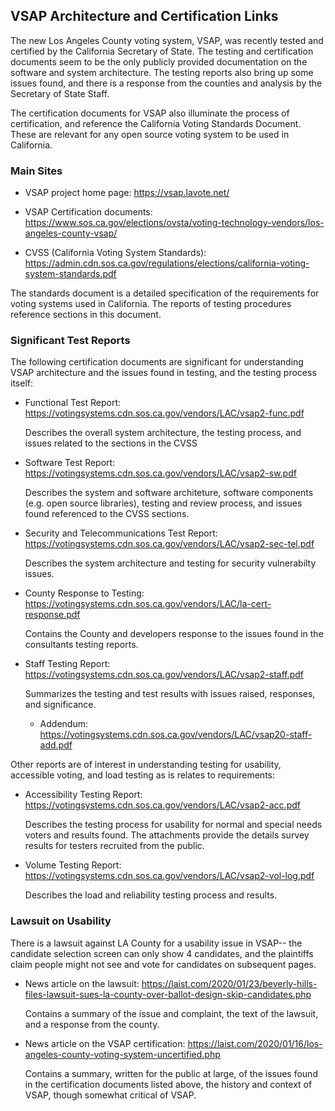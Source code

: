 ## VSAP Architecture and Certification Links

The new Los Angeles County voting system, VSAP, was recently tested and
certified by the California Secretary of State. The testing and certification
documents seem to be the only publicly provided documentation on the
software and system architecture. The testing reports also bring up some
issues found, and there is a response from the counties and analysis by the
Secretary of State Staff.

The certification documents for VSAP also illuminate the process of
certification, and reference the California Voting Standards Document. These
are relevant for any open source voting system to be used in California.


### Main Sites

* VSAP project home page: <https://vsap.lavote.net/>

* VSAP Certification documents: <https://www.sos.ca.gov/elections/ovsta/voting-technology-vendors/los-angeles-county-vsap/>

* CVSS (California Voting System Standards): <https://admin.cdn.sos.ca.gov/regulations/elections/california-voting-system-standards.pdf>

The standards document is a detailed specification of the requirements for
voting systems used in California. The reports of testing procedures
reference sections in this document.


### Significant Test Reports

The following certification documents are significant for understanding VSAP
architecture and the issues found in testing, and the testing process itself:

* Functional Test Report: <https://votingsystems.cdn.sos.ca.gov/vendors/LAC/vsap2-func.pdf>

  Describes the overall system architecture, the testing process, and issues
  related to the sections in the CVSS

* Software Test Report: <https://votingsystems.cdn.sos.ca.gov/vendors/LAC/vsap2-sw.pdf>

  Describes the system and software architeture, software components (e.g.
  open source libraries), testing and review process, and issues found
  referenced to the CVSS sections.

* Security and Telecommunications Test Report: <https://votingsystems.cdn.sos.ca.gov/vendors/LAC/vsap2-sec-tel.pdf>

  Describes the system architecture and testing for security vulnerabilty
  issues.

* County Response to Testing: <https://votingsystems.cdn.sos.ca.gov/vendors/LAC/la-cert-response.pdf>

  Contains the County and developers response to the issues found in the
  consultants testing reports.

* Staff Testing Report: <https://votingsystems.cdn.sos.ca.gov/vendors/LAC/vsap2-staff.pdf>

  Summarizes the testing and test results with issues raised, responses, and
  significance.

  - Addendum: <https://votingsystems.cdn.sos.ca.gov/vendors/LAC/vsap20-staff-add.pdf>

Other reports are of interest in understanding testing for usability,
accessible voting, and load testing as is relates to requirements:

* Accessibility Testing Report: <https://votingsystems.cdn.sos.ca.gov/vendors/LAC/vsap2-acc.pdf>

  Describes the testing process for usability for normal and special needs
  voters and results found. The attachments provide the details survey
  results for testers recruited from the public.

* Volume Testing Report: <https://votingsystems.cdn.sos.ca.gov/vendors/LAC/vsap2-vol-log.pdf>

  Describes the load and reliability testing process and results.

### Lawsuit on Usability

There is a lawsuit against LA County for a usability issue in VSAP-- the
candidate selection screen can only show 4 candidates, and the plaintiffs
claim people might not see and vote for candidates on subsequent pages.

* News article on the lawsuit: <https://laist.com/2020/01/23/beverly-hills-files-lawsuit-sues-la-county-over-ballot-design-skip-candidates.php>

  Contains a summary of the issue and complaint, the text of the lawsuit, and
  a response from the county.

* News article on the VSAP certification: <https://laist.com/2020/01/16/los-angeles-county-voting-system-uncertified.php>

  Contains a summary, written for the public at large, of the issues found in
  the certification documents listed above, the history and context of VSAP,
  though somewhat critical of VSAP.
